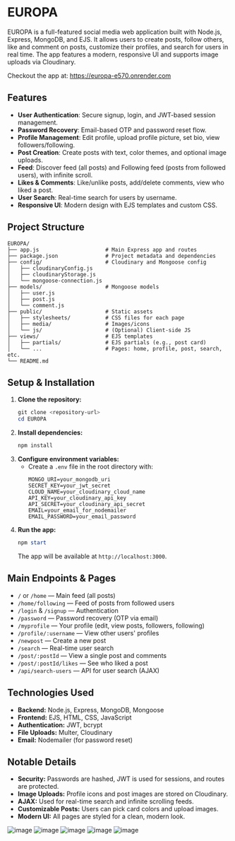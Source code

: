 # EUROPA

EUROPA is a full-featured social media web application built with Node.js, Express, MongoDB, and EJS. It allows users to create posts, follow others, like and comment on posts, customize their profiles, and search for users in real time. The app features a modern, responsive UI and supports image uploads via Cloudinary.

Checkout the app at: https://europa-e570.onrender.com

## Features

- **User Authentication**: Secure signup, login, and JWT-based session management.
- **Password Recovery**: Email-based OTP and password reset flow.
- **Profile Management**: Edit profile, upload profile picture, set bio, view followers/following.
- **Post Creation**: Create posts with text, color themes, and optional image uploads.
- **Feed**: Discover feed (all posts) and Following feed (posts from followed users), with infinite scroll.
- **Likes & Comments**: Like/unlike posts, add/delete comments, view who liked a post.
- **User Search**: Real-time search for users by username.
- **Responsive UI**: Modern design with EJS templates and custom CSS.

## Project Structure

```
EUROPA/
├── app.js                     # Main Express app and routes
├── package.json               # Project metadata and dependencies
├── config/                    # Cloudinary and Mongoose config
│   ├── cloudinaryConfig.js
│   ├── cloudinaryStorage.js
│   └── mongoose-connection.js
├── models/                    # Mongoose models
│   ├── user.js
│   ├── post.js
│   └── comment.js
├── public/                    # Static assets
│   ├── stylesheets/           # CSS files for each page
│   ├── media/                 # Images/icons
│   └── js/                    # (Optional) Client-side JS
├── views/                     # EJS templates
│   ├── partials/              # EJS partials (e.g., post card)
│   └── ...                    # Pages: home, profile, post, search, etc.
└── README.md
```

## Setup & Installation

1. **Clone the repository:**
   ```powershell
   git clone <repository-url>
   cd EUROPA
   ```
2. **Install dependencies:**
   ```powershell
   npm install
   ```
3. **Configure environment variables:**
   - Create a `.env` file in the root directory with:
     ```env
     MONGO_URI=your_mongodb_uri
     SECRET_KEY=your_jwt_secret
     CLOUD_NAME=your_cloudinary_cloud_name
     API_KEY=your_cloudinary_api_key
     API_SECRET=your_cloudinary_api_secret
     EMAIL=your_email_for_nodemailer
     EMAIL_PASSWORD=your_email_password
     ```
4. **Run the app:**
   ```powershell
   npm start
   ```
   The app will be available at `http://localhost:3000`.

## Main Endpoints & Pages

- `/` or `/home` — Main feed (all posts)
- `/home/following` — Feed of posts from followed users
- `/login` & `/signup` — Authentication
- `/password` — Password recovery (OTP via email)
- `/myprofile` — Your profile (edit, view posts, followers, following)
- `/profile/:username` — View other users' profiles
- `/newpost` — Create a new post
- `/search` — Real-time user search
- `/post/:postId` — View a single post and comments
- `/post/:postId/likes` — See who liked a post
- `/api/search-users` — API for user search (AJAX)

## Technologies Used
- **Backend:** Node.js, Express, MongoDB, Mongoose
- **Frontend:** EJS, HTML, CSS, JavaScript
- **Authentication:** JWT, bcrypt
- **File Uploads:** Multer, Cloudinary
- **Email:** Nodemailer (for password reset)

## Notable Details
- **Security:** Passwords are hashed, JWT is used for sessions, and routes are protected.
- **Image Uploads:** Profile icons and post images are stored on Cloudinary.
- **AJAX:** Used for real-time search and infinite scrolling feeds.
- **Customizable Posts:** Users can pick card colors and upload images.
- **Modern UI:** All pages are styled for a clean, modern look.

![image](https://github.com/user-attachments/assets/e913fa95-ea28-4307-92c0-ab36054f7b09)
![image](https://github.com/user-attachments/assets/fbc4d2a6-0803-4d17-88e1-b148136f38f8)
![image](https://github.com/user-attachments/assets/a30544f8-71f6-4754-bcb8-0ee6dc27888a)
![image](https://github.com/user-attachments/assets/036de3b4-0a84-4ec5-b58c-39c5070a0423)
![image](https://github.com/user-attachments/assets/24492384-a054-4a59-9ccd-276602aa8d66)
